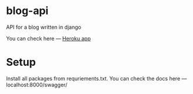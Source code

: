# blog-api
API for a blog written in django

You can check here — <a href='blog-tutorial-7657.herokuapp.com'>Heroku app</a>


# Setup

Install all packages from requriements.txt.
You can check the docs here — localhost:8000/swagger/
